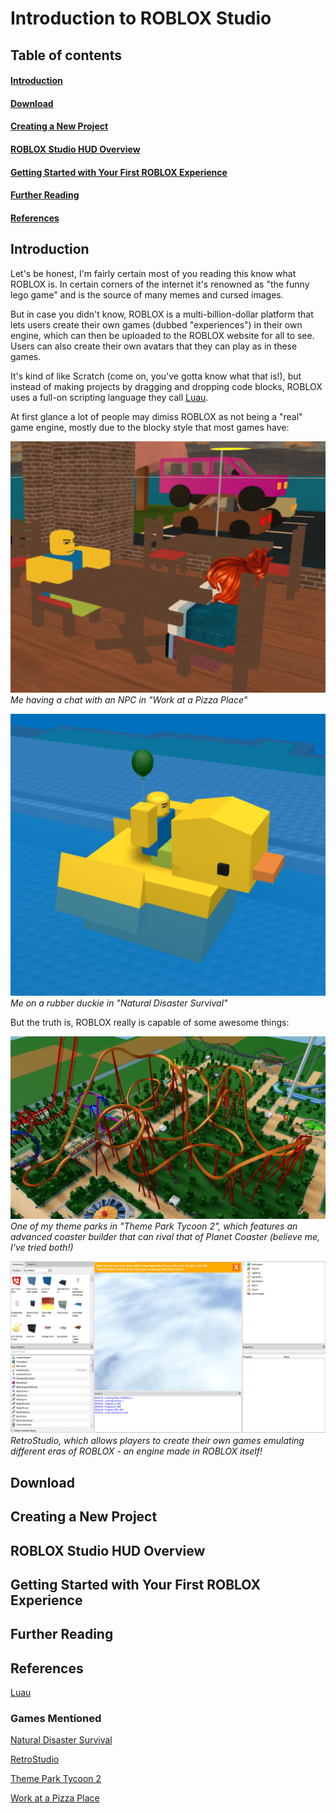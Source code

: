 # Introduction to ROBLOX Studio

## Table of contents
#### [Introduction](#introduction)
#### [Download](#download)
#### [Creating a New Project](#creating-a-new-project)
#### [ROBLOX Studio HUD Overview](#roblox-studio-hud-overview)
#### [Getting Started with Your First ROBLOX Experience](#getting-started-with-your-first-roblox-experience)
#### [Further Reading](#further-reading)
#### [References](#references)


## Introduction 
Let's be honest, I'm fairly certain most of you reading this know what ROBLOX is. In certain corners of the internet it's renowned as "the funny lego game" and is the source of many memes and cursed images.

But in case you didn't know, ROBLOX is a multi-billion-dollar platform that lets users create their own games (dubbed "experiences") in their own engine, which can then be uploaded to the ROBLOX website for all to see. Users can also create their own avatars that they can play as in these games.

It's kind of like Scratch (come on, you've gotta know what that is!), but instead of making projects by dragging and dropping code blocks, ROBLOX uses a full-on scripting language they call [Luau](https://luau-lang.org/).

At first glance a lot of people may dimiss ROBLOX as not being a "real" game engine, mostly due to the blocky style that most games have:

![work at a pizza place](ROBLOX_Intro_images/pizzaplace.png)
*Me having a chat with an NPC in "Work at a Pizza Place"*

![funny duck](ROBLOX_Intro_images/duck.png)
*Me on a rubber duckie in "Natural Disaster Survival"*

But the truth is, ROBLOX really is capable of some awesome things:

![coaster](ROBLOX_Intro_images/coaster.png)
*One of my theme parks in "Theme Park Tycoon 2", which features an advanced coaster builder that can rival that of Planet Coaster (believe me, I've tried both!)*

![retro studio](ROBLOX_Intro_images/retro.png)
*RetroStudio, which allows players to create their own games emulating different eras of ROBLOX - an engine made in ROBLOX itself!*

## Download


## Creating a New Project


## ROBLOX Studio HUD Overview


## Getting Started with Your First ROBLOX Experience


## Further Reading


## References
[Luau](https://luau-lang.org/)

### Games Mentioned
[Natural Disaster Survival](https://www.roblox.com/games/189707/Natural-Disaster-Survival)

[RetroStudio](https://www.roblox.com/games/5846386835/RetroStudio)

[Theme Park Tycoon 2](https://www.roblox.com/games/69184822/Theme-Park-Tycoon-2)

[Work at a Pizza Place](https://www.roblox.com/games/192800/Work-at-a-Pizza-Place)
